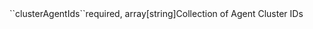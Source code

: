 <tr><td>``clusterAgentIds``</td><td>required, array[string]</td><td>Collection of Agent Cluster IDs</td><td></td><td></td></tr>
    